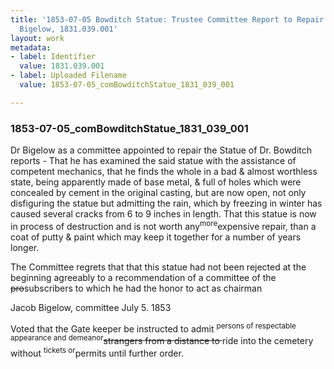 ```yaml
---
title: '1853-07-05 Bowditch Statue: Trustee Committee Report to Repair Statue, by
  Bigelow, 1831.039.001'
layout: work
metadata:
- label: Identifier
  value: 1831.039.001
- label: Uploaded Filename
  value: 1853-07-05_comBowditchStatue_1831_039_001

---
```

<div class="pages">
<div id="page-1797814">
<h3><a name="page-1797814">1853-07-05_comBowditchStatue_1831_039_001</a></h3>
<div class="page-content">
<p>Dr Bigelow as a committee appointed<span class='line-break'> </span>to repair the Statue of Dr. Bowditch<span class='line-break'> </span>reports - That he has examined the said <span class='line-break'> </span>statue with the assistance of competent mechanics,<span class='line-break'> </span>that he finds the whole in a bad &amp; almost worthless<span class='line-break'> </span>state, being apparently made of base metal, &amp;<span class='line-break'> </span>full of holes which were concealed by cement in <span class='line-break'> </span>the original casting, but are now open, not <span class='line-break'> </span>only disfiguring the statue but admitting the rain,<span class='line-break'> </span>which by freezing in winter has caused several <span class='line-break'> </span>cracks from 6 to 9 inches in length.  That this <span class='line-break'> </span>statue is now in process of destruction and is not <span class='line-break'> </span>worth any<sup>more</sup>expensive repair, than a coat of <span class='line-break'> </span>putty &amp; paint which may keep it together for <span class='line-break'> </span>a number of years longer.</p>
<p>The Committee regrets that that this <span class='line-break'> </span>statue had not been rejected at the beginning <span class='line-break'> </span>agreeably to a recommendation of a committee <span class='line-break'> </span>of the <del>pro</del>subscribers to which he had the honor <span class='line-break'> </span>to act as chairman</p>
<p>Jacob Bigelow, committee<span class='line-break'> </span>July 5. 1853</p>
<p>Voted that the Gate keeper be instructed <span class='line-break'> </span>to admit <sup>persons of respectable appearance and demeanor</sup><del>strangers from a distance to </del>ride into <span class='line-break'> </span>the cemetery without <sup>tickets or</sup>permits until further order.</p>
</div>
</div>
<br />
</div>
